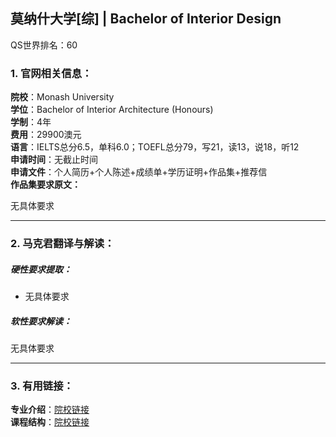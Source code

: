 ## 莫纳什大学[综] | Bachelor of Interior Design

QS世界排名：60

### 1. 官网相关信息：

**院校**：Monash University     
**学位**：Bachelor of Interior Architecture (Honours)   
**学制**：4年  
**费用**：29900澳元  
**语言**：IELTS总分6.5，单科6.0；TOEFL总分79，写21，读13，说18，听12  
**申请时间**：无截止时间  
**申请文件**：个人简历+个人陈述+成绩单+学历证明+作品集+推荐信  
**作品集要求原文：**   

>
无具体要求








---


### 2. 马克君翻译与解读：

##### 硬性要求提取：
- 无具体要求


##### 软性要求解读：
无具体要求


---


### 3. 有用链接：

**专业介绍**：[院校链接](https://www.monash.edu/study/courses/find-a-course/2019/design-and-business-f2011?domestic=true#tabs__target-1352822)  
**课程结构**：[院校链接](http://www.monash.edu/pubs/handbooks/maps/map-f3001.pdf) 